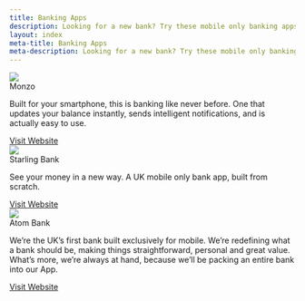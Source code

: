 ```yaml
---
title: Banking Apps
description: Looking for a new bank? Try these mobile only banking apps to help you create a more secure and future proof current/savings accounts. 
layout: index
meta-title: Banking Apps
meta-description: Looking for a new bank? Try these mobile only banking apps to help you create a more secure and future proof current/savings accounts. 
---
```


<div class="ui cards">
    <div class="card">
    <div class="image">
        <img src="http://res.cloudinary.com/dxkhwdsvm/image/upload/v1502445496/monzo_ozyig0_hmgzh2.png">
    </div>
    <div class="content">
        <a class="header">Monzo</a>
        <div class="description">
        <p>Built for your smartphone, this is banking like never before. One that updates your balance instantly, sends intelligent notifications, and is actually easy to use.</p>
        </div>
    </div>
    <div class="extra content">
        <a href="https://monzo.com/" class="fluid ui basic primary button">Visit Website</a>
    </div>
    </div>
    <div class="card">
    <div class="image">
        <img src="http://res.cloudinary.com/dxkhwdsvm/image/upload/v1502445864/social-image_vi1vvp_wz0lxw.png">
    </div>
    <div class="content">
        <a class="header">Starling Bank</a>
        <div class="description">
        <p>See your money in a new way.
            A UK mobile only bank app, built from scratch.</p>
        </div>
    </div>
    <div class="extra content">
      <a href="https://www.starlingbank.com/" class="fluid ui basic primary button">Visit Website</a>
    </div>
    </div>
    <div class="card">
    <div class="image">
        <img src="http://res.cloudinary.com/dxkhwdsvm/image/upload/v1502446268/atom-bank_b63gdt_db57i3.jpg">
    </div>
    <div class="content">
        <a class="header">Atom Bank</a>
        <div class="description">
        <p>We’re the UK’s first bank built exclusively for mobile. We’re redefining what a bank should be, making things straightforward, personal and great value. What’s more, we’re always at hand, because we’ll be packing an entire bank into our App.</p>
        </div>
    </div>
    <div class="extra content">
      <a href="https://www.atombank.co.uk/" class="fluid ui basic primary button">Visit Website</a>
    </div>
    </div>
</div>